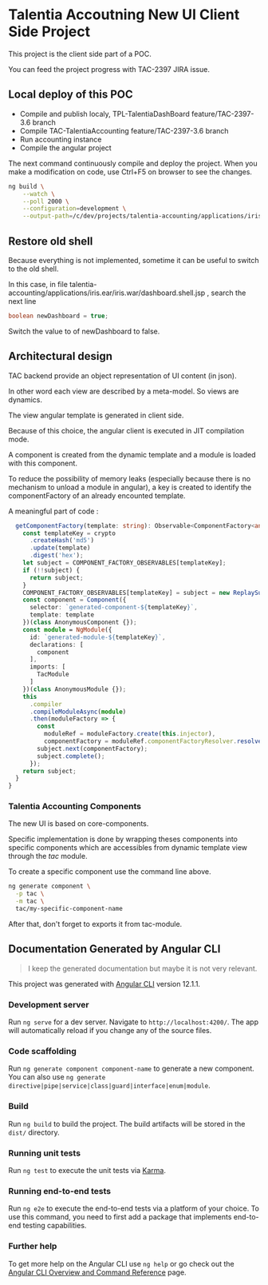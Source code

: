 # Talentia Accoutning New UI Client Side Project 

This project is the client side part of a POC.

You can feed the project progress with TAC-2397 JIRA issue.

## Local deploy of this POC

- Compile and publish localy, TPL-TalentiaDashBoard feature/TAC-2397-3.6 branch
- Compile TAC-TalentiaAccounting feature/TAC-2397-3.6 branch
- Run accounting instance
- Compile the angular project 

The next command continuously compile and deploy the project. 
When you make a modification on code, use Ctrl+F5 on browser to see the changes.

```bash
ng build \
    --watch \
    --poll 2000 \
    --configuration=development \
    --output-path=/c/dev/projects/talentia-accounting/applications/iris.ear/iris.war/talentia-view-angular
```

## Restore old shell

Because everything is not implemented, sometime it can be useful to switch to the old shell.

In this case, in file talentia-accounting/applications/iris.ear/iris.war/dashboard.shell.jsp , search the next line

```java
boolean newDashboard = true;
```

Switch the value to of newDashboard to false.

## Architectural design

TAC backend provide an object representation of UI content (in json).

In other word each view are described by a meta-model. So views are dynamics.

The view angular template is generated in client side. 

Because of this choice, the angular client is executed in JIT compilation mode.

A component is created from the dynamic template and a module is loaded with this component.

To reduce the possibility of memory leaks (especially because there is no mechanism to unload a module in angular), a key is created to identify the componentFactory of an already encounted template.

A meaningful part of code :

```typescript
  getComponentFactory(template: string): Observable<ComponentFactory<any>> {
    const templateKey = crypto
      .createHash('md5')
      .update(template)
      .digest('hex');
    let subject = COMPONENT_FACTORY_OBSERVABLES[templateKey];
    if (!!subject) {
      return subject;
    }
    COMPONENT_FACTORY_OBSERVABLES[templateKey] = subject = new ReplaySubject<ComponentFactory<any>>(1);
    const component = Component({
      selector: `generated-component-${templateKey}`,
      template: template
    })(class AnonymousComponent {});
    const module = NgModule({
      id: `generated-module-${templateKey}`,
      declarations: [
        component
      ],
      imports: [ 
        TacModule
      ]
    })(class AnonymousModule {});
    this
      .compiler
      .compileModuleAsync(module)
      .then(moduleFactory => {
        const 
          moduleRef = moduleFactory.create(this.injector),
          componentFactory = moduleRef.componentFactoryResolver.resolveComponentFactory(component);
        subject.next(componentFactory);
        subject.complete();
      });  
    return subject;
  }
}
```
### Talentia Accounting Components

The new UI is based on core-components. 

Specific implementation is done by wrapping theses components into specific components which are accessibles from dynamic template view through the *tac* module.

To create a specific component use the command line above.

```bash
ng generate component \
  -p tac \
  -m tac \
  tac/my-specific-component-name
```

After that, don't forget to exports it from tac-module.

## Documentation Generated by Angular CLI

> I keep the generated documentation but maybe it is not very relevant.

This project was generated with [Angular CLI](https://github.com/angular/angular-cli) version 12.1.1.

### Development server

Run `ng serve` for a dev server. Navigate to `http://localhost:4200/`. The app will automatically reload if you change any of the source files.

### Code scaffolding

Run `ng generate component component-name` to generate a new component. You can also use `ng generate directive|pipe|service|class|guard|interface|enum|module`.

### Build

Run `ng build` to build the project. The build artifacts will be stored in the `dist/` directory.

### Running unit tests

Run `ng test` to execute the unit tests via [Karma](https://karma-runner.github.io).

### Running end-to-end tests

Run `ng e2e` to execute the end-to-end tests via a platform of your choice. To use this command, you need to first add a package that implements end-to-end testing capabilities.

### Further help

To get more help on the Angular CLI use `ng help` or go check out the [Angular CLI Overview and Command Reference](https://angular.io/cli) page.
